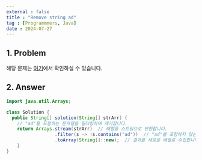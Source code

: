 ```yaml
---
external : false
title : "Remove string ad"
tag : [Programmmers, Java]
date : 2024-07-27
---
```


## 1. Problem

해당 문제는 [여기](https://school.programmers.co.kr/learn/courses/30/lessons/181870)에서 확인하실 수 있습니다.

## 2. Answer

```java
import java.util.Arrays;

class Solution {
  public String[] solution(String[] strArr) {
    // "ad"를 포함하는 문자열을 필터링하여 제거합니다.
    return Arrays.stream(strArr)  // 배열을 스트림으로 변환합니다.
                  .filter(s -> !s.contains("ad"))  // "ad"를 포함하지 않는 문자열만 유지합니다.
                  .toArray(String[]::new);  // 결과를 새로운 배열로 수집합니다.
    }
}
```
